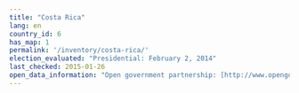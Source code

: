 ```yaml
---
title: "Costa Rica"
lang: en
country_id: 6
has_map: 1
permalink: '/inventory/costa-rica/'
election_evaluated: "Presidential: February 2, 2014"
last_checked: 2015-01-26
open_data_information: "Open government partnership: [http://www.opengovpartnership.org/country/costa-rica](http://www.opengovpartnership.org/country/costa-rica)"
---
```

